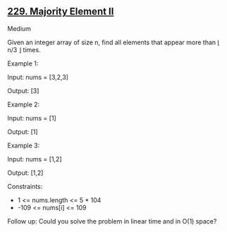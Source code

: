 ## [229. Majority Element II](https://leetcode.com/problems/majority-element-ii)

Medium

Given an integer array of size n, find all elements that appear more than ⌊ n/3 ⌋ times.

 

Example 1:

Input: nums = [3,2,3]

Output: [3]

Example 2:

Input: nums = [1]

Output: [1]

Example 3:

Input: nums = [1,2]

Output: [1,2]
 

Constraints:

- 1 <= nums.length <= 5 * 104
- -109 <= nums[i] <= 109
 

Follow up: Could you solve the problem in linear time and in O(1) space?